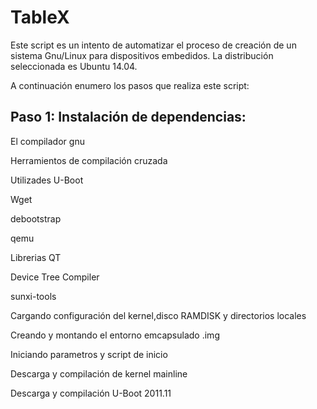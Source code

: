 # TableX

Este script es un intento de automatizar el proceso de creación de un sistema Gnu/Linux para dispositivos embedidos.
La distribución seleccionada es Ubuntu 14.04.

A continuación enumero los pasos que realiza este script:

## Paso 1: Instalación de dependencias:

El compilador gnu

Herramientos de compilación cruzada

Utilizades U-Boot

Wget

debootstrap

qemu

Librerias QT

Device Tree Compiler

sunxi-tools

Cargando configuración del kernel,disco RAMDISK y directorios locales

Creando y montando el entorno emcapsulado .img

Iniciando parametros y script de inicio

Descarga y compilación de kernel mainline

Descarga y compilación U-Boot 2011.11
